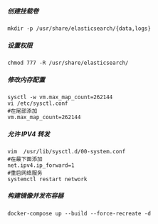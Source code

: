 ##### 创建挂载卷

```
mkdir -p /usr/share/elasticsearch/{data,logs}
```

##### 设置权限

```
chmod 777 -R /usr/share/elasticsearch/
```

##### 修改内存配置

```
sysctl -w vm.max_map_count=262144
vi /etc/sysctl.conf
#在尾部添加
vm.max_map_count=262144
```

##### 允许 IPV4 转发

```
vim  /usr/lib/sysctl.d/00-system.conf
#在最下面添加
net.ipv4.ip_forward=1
#重启网络服务
systemctl restart network
```

##### 构建镜像并发布容器

```
docker-compose up --build --force-recreate -d
```
